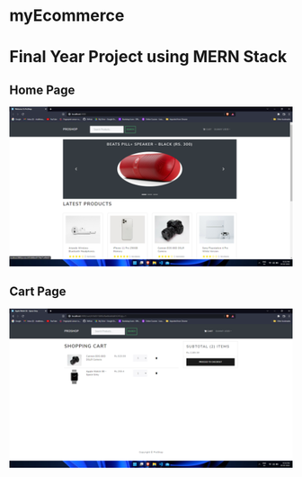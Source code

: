 # myEcommerce 
# Final Year Project using MERN Stack

## Home Page
![E-Commerce](Screenshot52.png)

## Cart Page
![Cart-Page](Screenshot53.png)
